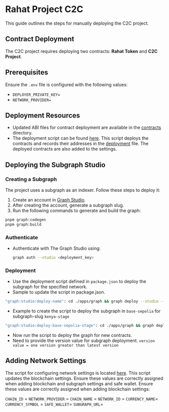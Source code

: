 # Rahat Project C2C

This guide outlines the steps for manually deploying the C2C project.

## Contract Deployment
The C2C project requires deploying two contracts: **Rahat Token** and **C2C Project**.

## Prerequisites
Ensure the `.env` file is configured with the following values:

- `DEPLOYER_PRIVATE_KEY=`
- `NETWORK_PROVIDER=`

## Deployment Resources

- Updated ABI files for contract deployment are available in the [contracts](../tools/project-scripts/contracts) directory.  
- The deployment script can be found [here](../tools/project-scripts/projectSeed.ts). This script deploys the contracts and records their addresses in the [deployment](../tools/project-scripts/) file. The deployed contracts are also added to the settings.

## Deploying the Subgraph Studio  
### Creating a Subgraph
The project uses a subgraph as an indexer. Follow these steps to deploy it:  

1. Create an account in [Graph Studio](https://thegraph.com/studio/).  
2. After creating the account, generate a subgraph slug.  
3. Run the following commands to generate and build the graph:

```bash
pnpm graph:codegen
pnpm graph:build
```
### Authenticate
 - Authenticate with The Graph Studio using:
     ```bash
     graph auth --studio <deployment_key>
     ```
### Deployment
   - Use the deployment script defined in `package.json` to deploy the subgraph for the specified network.
   - Sample to update the script in package.json.

   ```bash
   "graph:studio:deploy-name": cd ./apps/graph && graph deploy --studio --network network_name subgraph_slug
   ```

   - Example to create the script to deploy the subgraph in `base-sepolia` for subgraph-slug `kenya-stage`

   ```bash
   "graph:studio:deploy-base-sepolia-stage": cd ./apps/graph && graph deploy --studio --network base-sepolia kenya-stage
   ```

   - Now run the script to deploy the graph for new contracts.
   - Need to provide the version value for subgraph deployment. `version value = one version greater than latest version`

    


## Adding Network Settings
The script for configuring network settings is located [here](../tools/project-scripts/productionSeed.ts). This script updates the blockchain settings.
Ensure these values are correctly assigned when adding blockchain and subgraph settings and safe wallet.
Ensure these values are correctly assigned when adding blockchain settings:

`CHAIN_ID` =
`NETWORK_PROVIDER` = 
`CHAIN_NAME` =
`NETWORK_ID` =
`CURRENCY_NAME`=
`CURRENCY_SYMBOL` =
`SAFE_WALLET`=
`SUBGRAPH_URL`=




